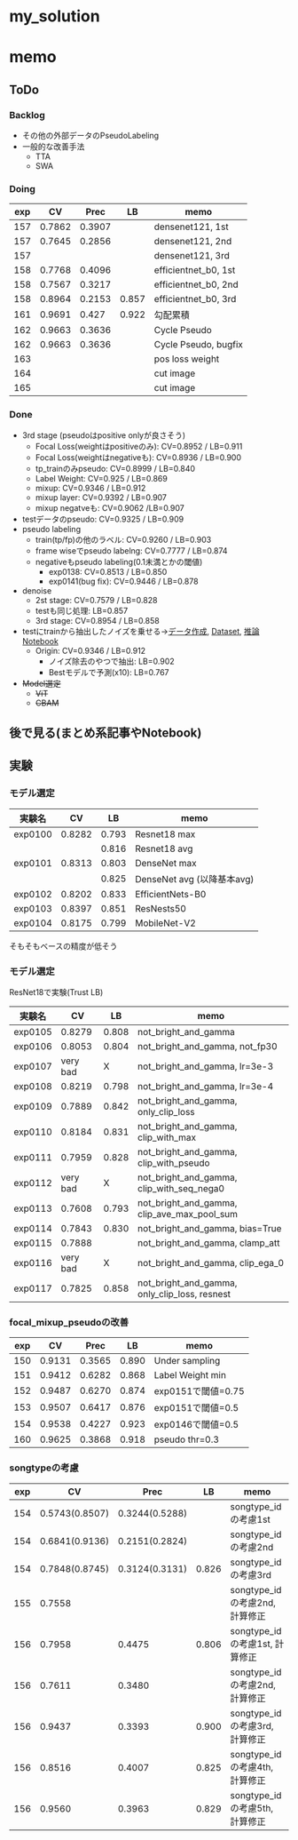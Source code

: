 # my_solution

# memo

## ToDo

### Backlog

- その他の外部データのPseudoLabeling
- 一般的な改善手法
  - TTA
  - SWA

### Doing

|exp|CV|Prec|LB|memo|
|--|--|--|--|--|
|157|0.7862|0.3907||densenet121, 1st|
|157|0.7645|0.2856||densenet121, 2nd|
|157||||densenet121, 3rd|
|158|0.7768|0.4096||efficientnet_b0, 1st|
|158|0.7567|0.3217||efficientnet_b0, 2nd|
|158|0.8964|0.2153|0.857|efficientnet_b0, 3rd|
|161|0.9691|0.427|0.922|勾配累積|
|162|0.9663|0.3636||Cycle Pseudo|
|162|0.9663|0.3636||Cycle Pseudo, bugfix|
|163||||pos loss weight|
|164||||cut image|
|165||||cut image|

### Done

- 3rd stage (pseudoはpositive onlyが良さそう)
  - Focal Loss(weightはpositiveのみ):  CV=0.8952 / LB=0.911
  - Focal Loss(weightはnegativeも): CV=0.8936 / LB=0.900
  - tp_trainのみpseudo: CV=0.8999 / LB=0.840
  - Label Weight: CV=0.925 / LB=0.869
  - mixup: CV=0.9346 / LB=0.912
  - mixup layer: CV=0.9392 / LB=0.907
  - mixup negatveも: CV=0.9062 /LB=0.907
- testデータのpseudo: CV=0.9325 / LB=0.909
- pseudo labeling
  - train(tp/fp)の他のラベル: CV=0.9260 / LB=0.903
  - frame wiseでpseudo labelng: CV=0.7777 / LB=0.874
  - negativeもpseudo labeling(0.1未満とかの閾値)
    - exp0138: CV=0.8513 / LB=0.850
    - exp0141(bug fix): CV=0.9446 / LB=0.878
- denoise
  - 2st stage: CV=0.7579 / LB=0.828
  - testも同じ処理: LB=0.857
  - 3rd stage: CV=0.8954 / LB=0.858
- testにtrainから抽出したノイズを乗せる→[データ作成](https://www.kaggle.com/takamichitoda/rfcx-add-noise-to-test?scriptVersionId=52907736), [Dataset](https://www.kaggle.com/takamichitoda/rfxc-add-noise-test-data), [推論Notebook](https://www.kaggle.com/takamichitoda/rfxc-add-noise?scriptVersionId=52980971)
  - Origin: CV=0.9346 / LB=0.912
    - ノイズ除去のやつで抽出: LB=0.902
    - Bestモデルで予測(x10): LB=0.767
- ~~Model選定~~
  - ~~ViT~~
  - ~~CBAM~~
## 後で見る(まとめ系記事やNotebook)

## 実験

### モデル選定

|実験名|CV|LB|memo|
|--|--|--|--|
|exp0100|0.8282|0.793|Resnet18 max|
|||0.816|Resnet18 avg|
|exp0101|0.8313|0.803|DenseNet max|
|||0.825|DenseNet avg (以降基本avg)|
|exp0102|0.8202|0.833|EfficientNets-B0|
|exp0103|0.8397|0.851|ResNests50|
|exp0104|0.8175|0.799|MobileNet-V2|

そもそもベースの精度が低そう

### モデル選定

ResNet18で実験(Trust LB)

|実験名|CV|LB|memo|
|--|--|--|--|
|exp0105|0.8279|0.808|not_bright_and_gamma|
|exp0106|0.8053|0.804|not_bright_and_gamma, not_fp30|
|exp0107|very bad|X|not_bright_and_gamma, lr=3e-3|
|exp0108|0.8219|0.798|not_bright_and_gamma, lr=3e-4|
|exp0109|0.7889|0.842|not_bright_and_gamma, only_clip_loss|
|exp0110|0.8184|0.831|not_bright_and_gamma, clip_with_max|
|exp0111|0.7959|0.828|not_bright_and_gamma, clip_with_pseudo|
|exp0112|very bad|X|not_bright_and_gamma, clip_with_seq_nega0|
|exp0113|0.7608|0.793|not_bright_and_gamma, clip_ave_max_pool_sum|
|exp0114|0.7843|0.830|not_bright_and_gamma, bias=True|
|exp0115|0.7888||not_bright_and_gamma, clamp_att|
|exp0116|very bad|X|not_bright_and_gamma, clip_ega_0|
|exp0117|0.7825|0.858|not_bright_and_gamma, only_clip_loss, resnest|

### focal_mixup_pseudoの改善

|exp|CV|Prec|LB|memo|
|--|--|--|--|--|
|150|0.9131|0.3565|0.890|Under sampling|
|151|0.9412|0.6282|0.868|Label Weight min|
|152|0.9487|0.6270|0.874|exp0151で閾値=0.75|
|153|0.9507|0.6417|0.876|exp0151で閾値=0.5|
|154|0.9538|0.4227|0.923|exp0146で閾値=0.5|
|160|0.9625|0.3868|0.918|pseudo thr=0.3|

### songtypeの考慮

|exp|CV|Prec|LB|memo|
|--|--|--|--|--|
|154|0.5743(0.8507)|0.3244(0.5288)||songtype_idの考慮1st|
|154|0.6841(0.9136)|0.2151(0.2824)||songtype_idの考慮2nd|
|154|0.7848(0.8745)|0.3124(0.3131)|0.826|songtype_idの考慮3rd|
|155|0.7558|||songtype_idの考慮2nd, 計算修正|
|156|0.7958|0.4475|0.806|songtype_idの考慮1st, 計算修正|
|156|0.7611|0.3480||songtype_idの考慮2nd, 計算修正|
|156|0.9437|0.3393|0.900|songtype_idの考慮3rd, 計算修正|
|156|0.8516|0.4007|0.825|songtype_idの考慮4th, 計算修正|
|156|0.9560|0.3963|0.829|songtype_idの考慮5th, 計算修正|
